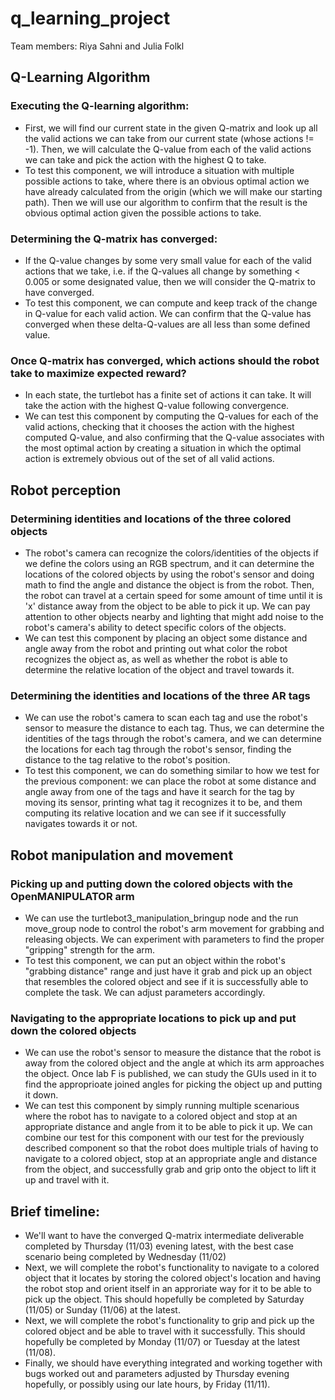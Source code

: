 # q_learning_project
Team members: Riya Sahni and Julia Folkl
## Q-Learning Algorithm
### Executing the Q-learning algorithm:
* First, we will find our current state in the given Q-matrix and look up all the valid actions we can take from our current state (whose actions != -1). Then, we will calculate the Q-value from each of the valid actions we can take and pick the action with the highest Q to take.
* To test this component, we will introduce a situation with multiple possible actions to take, where there is an obvious optimal action we have already calculated from the origin (which we will make our starting path). Then we will use our algorithm to confirm that the result is the obvious optimal action given the possible actions to take.
### Determining the Q-matrix has converged:
* If the Q-value changes by some very small value for each of the valid actions that we take, i.e. if the Q-values all change by something < 0.005 or some designated value, then we will consider the Q-matrix to have converged.
* To test this component, we can compute and keep track of the change in Q-value for each valid action. We can confirm that the Q-value has converged when these delta-Q-values are all less than some defined value.
### Once Q-matrix has converged, which actions should the robot take to maximize expected reward?
* In each state, the turtlebot has a finite set of actions it can take. It will take the action with the highest Q-value following convergence.
* We can test this component by computing the Q-values for each of the valid actions, checking that it chooses the action with the highest computed Q-value, and also confirming that the Q-value associates with the most optimal action by creating a situation in which the optimal action is extremely obvious out of the set of all valid actions.
## Robot perception
### Determining identities and locations of the three colored objects
* The robot's camera can recognize the colors/identities of the objects if we define the colors using an RGB spectrum, and it can determine the locations of the colored objects by using the robot's sensor and doing math to find the angle and distance the object is from the robot. Then, the robot can travel at a certain speed for some amount of time until it is 'x' distance away from the object to be able to pick it up. We can pay attention to other objects nearby and lighting that might add noise to the robot's camera's ability to detect specific colors of the objects.
* We can test this component by placing an object some distance and angle away from the robot and printing out what color the robot recognizes the object as, as well as whether the robot is able to determine the relative location of the object and travel towards it.
### Determining the identities and locations of the three AR tags
* We can use the robot's camera to scan each tag and use the robot's sensor to measure the distance to each tag. Thus, we can determine the identities of the tags through the robot's camera, and we can determine the locations for each tag through the robot's sensor, finding the distance to the tag relative to the robot's position.
* To test this component, we can do something similar to how we test for the previous component: we can place the robot at some distance and angle away from one of the tags and have it search for the tag by moving its sensor, printing what tag it recognizes it to be, and them computing its relative location and we can see if it successfully navigates towards it or not.
## Robot manipulation and movement
### Picking up and putting down the colored objects with the OpenMANIPULATOR arm
* We can use the turtlebot3_manipulation_bringup node and the run move_group node to control the robot's arm movement for grabbing and releasing objects. We can experiment with parameters to find the proper "gripping" strength for the arm.
* To test this component, we can put an object within the robot's "grabbing distance" range and just have it grab and pick up an object that resembles the colored object and see if it is successfully able to complete the task. We can adjust parameters accordingly.
### Navigating to the appropriate locations to pick up and put down the colored objects
* We can use the robot's sensor to measure the distance that the robot is away from the colored object and the angle at which its arm approaches the object. Once lab F is published, we can study the GUIs used in it to find the approprioate joined angles for picking the object up and putting it down.
* We can test this component by simply running multiple scenarious where the robot has to navigate to a colored object and stop at an appropriate distance and angle from it to be able to pick it up. We can combine our test for this component with our test for the previously described component so that the robot does multiple trials of having to navigate to a colored object, stop at an appropriate angle and distance from the object, and successfully grab and grip onto the object to lift it up and travel with it.
## Brief timeline:
* We'll want to have the converged Q-matrix intermediate deliverable completed by Thursday (11/03) evening latest, with the best case scenario being completed by Wednesday (11/02)
* Next, we will complete the robot's functionality to navigate to a colored object that it locates by storing the colored object's location and having the robot stop and orient itself in an approriate way for it to be able to pick up the object. This should hopefully be completed by Saturday (11/05) or Sunday (11/06) at the latest.
* Next, we will complete the robot's functionality to grip and pick up the colored object and be able to travel with it successfully. This should hopefully be completed by Monday (11/07) or Tuesday at the latest (11/08).
* Finally, we should have everything integrated and working together with bugs worked out and parameters adjusted by Thursday evening hopefully, or possibly using our late hours, by Friday (11/11).
